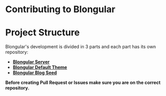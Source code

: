 Contributing to Blongular
==========================

# Project Structure

Blongular's development is divided in 3 parts and each part has its own repository: 

- **[Blongular Server](http://github.com/blongular/blongular)**
- **[Blongular Default Theme](http://github.com/blongular/blongular-theme-default)**
- **[Blongular Blog Seed](http://github.com/blongular/blongular-seed)**

**Before creating Pull Request or Issues make sure you are on the correct repository.**